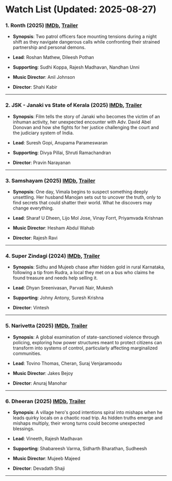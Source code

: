 # Watch List (Updated: 2025-08-27)

### 1. **Ronth** (2025) [IMDb](https://www.imdb.com/title/tt33294533/), [Trailer](https://www.youtube.com/watch?v=7BgNdP8eTkk)

- **Synopsis**: Two patrol officers face mounting tensions during a night shift as they navigate dangerous calls while confronting their strained partnership and personal demons.

- **Lead**: Roshan Mathew, Dileesh Pothan
- **Supporting**: Sudhi Koppa, Rajesh Madhavan, Nandhan Unni
- **Music Director**: Anil Johnson
- **Director**: Shahi Kabir

---

### 2. **JSK - Janaki vs State of Kerala** (2025) [IMDb](https://www.imdb.com/title/tt23458804/), [Trailer](https://www.youtube.com/watch?v=RfQ2fdtLaR4)

- **Synopsis**: Film tells the story of Janaki who becomes the victim of an inhuman activity, her unexpected encounter with Adv. David Abel Donovan and how she fights for her justice challenging the court and the judiciary system of India.

- **Lead**: Suresh Gopi, Anupama Parameswaran
- **Supporting**: Divya Pillai, Shruti Ramachandran
- **Director**: Pravin Narayanan

---

### 3. **Samshayam** (2025) [IMDb](https://www.imdb.com/title/tt36276442/), [Trailer](https://www.youtube.com/watch?v=vaMjYKKKeOs)

- **Synopsis**: One day, Vimala begins to suspect something deeply unsettling. Her husband Manojan sets out to uncover the truth, only to find secrets that could shatter their world. What he discovers may change everything.

- **Lead**: Sharaf U Dheen, Lijo Mol Jose, Vinay Forrt, Priyamvada Krishnan
- **Music Director**: Hesham Abdul Wahab
- **Director**: Rajesh Ravi

---

### 4. **Super Zindagi** (2024) [IMDb](https://www.imdb.com/title/tt27736435/), [Trailer](https://www.youtube.com/watch?v=gKZ6RI60S5U)

- **Synopsis**: Sidhu and Mujeeb chase after hidden gold in rural Karnataka, following a tip from Rudra, a local they met on a bus who claims he found treasure and needs help selling it.

- **Lead**: Dhyan Sreenivasan, Parvati Nair, Mukesh
- **Supporting**: Johny Antony, Suresh Krishna
- **Director**: Vintesh

---

### 5. **Narivetta** (2025) [IMDb](https://www.imdb.com/title/tt28479285/), [Trailer](https://www.youtube.com/watch?v=SqSyU5tIV_8)

- **Synopsis**: A global examination of state-sanctioned violence through policing, exploring how power structures meant to protect citizens can transform into systems of control, particularly affecting marginalized communities.

- **Lead**: Tovino Thomas, Cheran, Suraj Venjaramoodu
- **Music Director**: Jakes Bejoy
- **Director**: Anuraj Manohar

---

### 6. **Dheeran** (2025) [IMDb](https://www.imdb.com/title/tt29997427/), [Trailer](https://www.youtube.com/watch?v=NQRQZFk4wUc)

- **Synopsis**: A village hero's good intentions spiral into mishaps when he leads quirky locals on a chaotic road trip. As hidden truths emerge and mishaps multiply, their wrong turns could become unexpected blessings.

- **Lead**: Vineeth, Rajesh Madhavan
- **Supporting**: Shabareesh Varma, Sidharth Bharathan, Sudheesh
- **Music Director**: Mujeeb Majeed
- **Director**: Devadath Shaji

---

